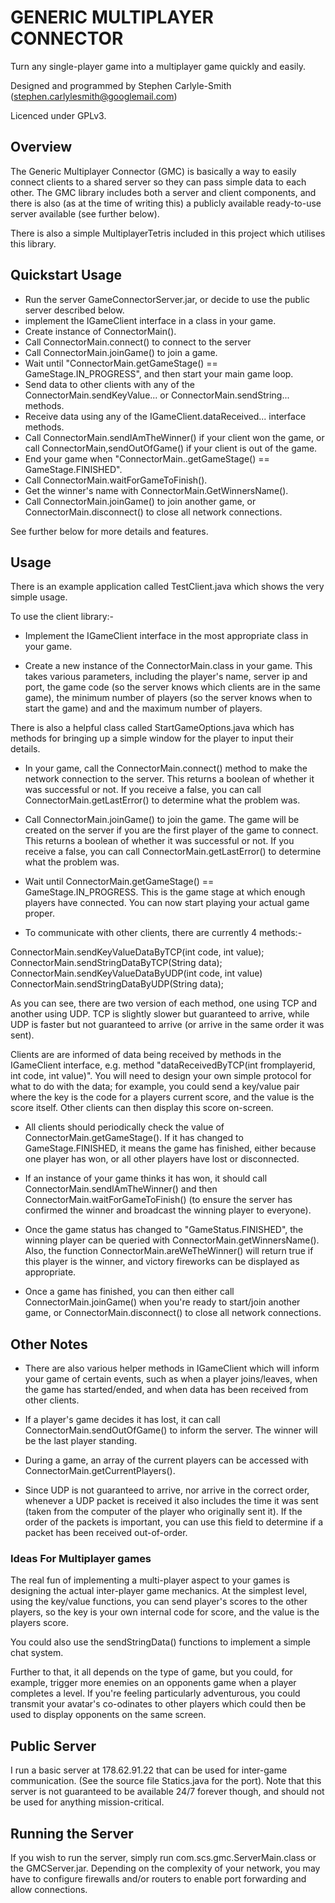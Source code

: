 # GENERIC MULTIPLAYER CONNECTOR

Turn any single-player game into a multiplayer game quickly and easily.

Designed and programmed by Stephen Carlyle-Smith (stephen.carlylesmith@googlemail.com)

Licenced under GPLv3.


## Overview
The Generic Multiplayer Connector (GMC) is basically a way to easily connect clients to a shared server so they can pass simple data to each other.  The GMC library includes both a server and client components, and there is also (as at the time of writing this) a publicly available ready-to-use server available (see further below).

There is also a simple MultiplayerTetris included in this project which utilises this library.

## Quickstart Usage
* Run the server GameConnectorServer.jar, or decide to use the public server described below.
* implement the IGameClient interface in a class in your game.
* Create instance of ConnectorMain().
* Call ConnectorMain.connect() to connect to the server
* Call ConnectorMain.joinGame() to join a game.
* Wait until "ConnectorMain.getGameStage() == GameStage.IN_PROGRESS", and then start your main game loop.
* Send data to other clients with any of the ConnectorMain.sendKeyValue... or ConnectorMain.sendString... methods.
* Receive data using any of the IGameClient.dataReceived... interface methods.
* Call ConnectorMain.sendIAmTheWinner() if your client won the game, or call ConnectorMain,sendOutOfGame() if your client is out of the game.
* End your game when "ConnectorMain..getGameStage() == GameStage.FINISHED".
* Call ConnectorMain.waitForGameToFinish().
* Get the winner's name with ConnectorMain.GetWinnersName().
* Call ConnectorMain.joinGame() to join another game, or ConnectorMain.disconnect() to close all network connections.

See further below for more details and features.


## Usage
There is an example application called TestClient.java which shows the very simple usage.

To use the client library:-

* Implement the IGameClient interface in the most appropriate class in your game.

* Create a new instance of the ConnectorMain.class in your game.  This takes various parameters, including the player's name, server ip and port, the game code (so the server knows which clients are in the same game), the minimum number of players (so the server knows when to start the game) and and the maximum number of players.  

There is also a helpful class called StartGameOptions.java which has methods for bringing up a simple window for the player to input their details.

* In your game, call the ConnectorMain.connect() method to make the network connection to the server.  This returns a boolean of whether it was successful or not.  If you receive a false, you can call ConnectorMain.getLastError() to determine what the problem was.

* Call ConnectorMain.joinGame() to join the game.  The game will be created on the server if you are the first player of the game to connect.  This returns a boolean of whether it was successful or not.  If you receive a false, you can call ConnectorMain.getLastError() to determine what the problem was.

* Wait until ConnectorMain.getGameStage() == GameStage.IN_PROGRESS.  This is the game stage at which enough players have connected.  You can now start playing your actual game proper.

* To communicate with other clients, there are currently 4 methods:-

ConnectorMain.sendKeyValueDataByTCP(int code, int value);
ConnectorMain.sendStringDataByTCP(String data);
ConnectorMain.sendKeyValueDataByUDP(int code, int value)
ConnectorMain.sendStringDataByUDP(String data);

As you can see, there are two version of each method, one using TCP and another using UDP.  TCP is slightly slower but guaranteed to arrive, while UDP is faster but not guaranteed to arrive (or arrive in the same order it was sent).  

Clients are are informed of data being received by methods in the IGameClient interface, e.g. method "dataReceivedByTCP(int fromplayerid, int code, int value)".  You will need to design your own simple protocol for what to do with the data; for example, you could send a key/value pair where the key is the code for a players current score, and the value is the score itself.  Other clients can then display this score on-screen.  

* All clients should periodically check the value of ConnectorMain.getGameStage().  If it has changed to GameStage.FINISHED, it means the game has finished, either because one player has won, or all other players have lost or disconnected.

* If an instance of your game thinks it has won, it should call ConnectorMain.sendIAmTheWinner() and then ConnectorMain.waitForGameToFinish() (to ensure the server has confirmed the winner and broadcast the winning player to everyone).

* Once the game status has changed to "GameStatus.FINISHED", the winning player can be queried with ConnectorMain.getWinnersName().  Also, the function ConnectorMain.areWeTheWinner() will return true if this player is the winner, and victory fireworks can be displayed as appropriate.

* Once a game has finished, you can then either call ConnectorMain.joinGame() when you're ready to start/join another game, or ConnectorMain.disconnect() to close all network connections.


## Other Notes
* There are also various helper methods in IGameClient which will inform your game of certain events, such as when a player joins/leaves, when the game has started/ended, and when data has been received from other clients.

* If a player's game decides it has lost, it can call ConnectorMain.sendOutOfGame() to inform the server.  The winner will be the last player standing.

* During a game, an array of the current players can be accessed with ConnectorMain.getCurrentPlayers().

* Since UDP is not guaranteed to arrive, nor arrive in the correct order, whenever a UDP packet is received it also includes the time it was sent (taken from the computer of the player who originally sent it).  If the order of the packets is important, you can use this field to determine if a packet has been received out-of-order.


### Ideas For Multiplayer games
The real fun of implementing a multi-player aspect to your games is designing the actual inter-player game mechanics.  At the simplest level, using the key/value functions, you can send player's scores to the other players, so the key is your own internal code for score, and the value is the players score.

You could also use the sendStringData() functions to implement a simple chat system.

Further to that, it all depends on the type of game, but you could, for example, trigger more enemies on an opponents game when a player completes a level.  If you're feeling particularly adventurous, you could transmit your avatar's co-odinates to other players which could then be used to display opponents on the same screen.


## Public Server
I run a basic server at 178.62.91.22 that can be used for inter-game communication.  (See the source file Statics.java for the port).  Note that this server is not guaranteed to be available 24/7 forever though, and should not be used for anything mission-critical.


## Running the Server
If you wish to run the server, simply run com.scs.gmc.ServerMain.class or the GMCServer.jar.  Depending on the complexity of your network, you may have to configure firewalls and/or routers to enable port forwarding and allow connections.


